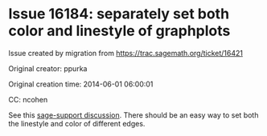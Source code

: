 # Issue 16184: separately set both color and linestyle of graphplots

Issue created by migration from https://trac.sagemath.org/ticket/16421

Original creator: ppurka

Original creation time: 2014-06-01 06:00:01

CC:  ncohen

See this [sage-support discussion](https://groups.google.com/d/topic/sage-support/IT6PW7PfQQo/discussion). There should be an easy way to set both the linestyle and color of different edges.
